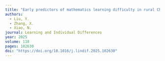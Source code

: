 ```yaml
---
title: "Early predictors of mathematics learning difficulty in rural Chinese children"
authors:
  - Liu, Y.
  - Zhang, X.
  - Xiao, N.
journal: Learning and Individual Differences
year: 2025
volume: 118
pages: 102630
doi: "https://doi.org/10.1016/j.lindif.2025.102630"
---
```

